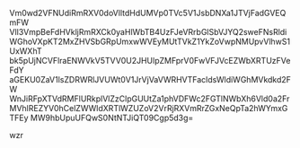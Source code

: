 Vm0wd2VFNUdiRmRXV0doVlltdHdUMVp0TVc5V1JsbDNXa1JTVjFadGVEQmFW
Vll3VmpBeFdHVkljRmRXCk0yaHlWbTB4UzFJeVRrbGlSbVJYQ2sweFNsRldi
WGhoVXpKT2MxZHVSbGRpUmxwWVEyMUtTVkZ1YkZoVwpNMUpvVlhwS1UxWXhT
bk5pUjNCVFlraENWVkV5TVV0U2JHUlpZMFprV0FwVFJVcEZWbXRTUzFVeFdY
aGEKU0ZaV1lsZDRWRlJVUWt0V1JrVjVaVWRHVTFacldsWldiWGhMVkdkd2FW
WnJiRFpXTVdRMFlURkplVlZzClpGUUtZa1phVDFWc2FGTlNWbXh6Vld0a2Fr
MVhlREZYV0hCelZWWldXRTlWZUZoV2VrRjRXVmRrZGxNeQpTa2hWYmxGTFEy
MW9hbUpuUFQwS0NtNTJiQT09Cgp5d3g=

wzr